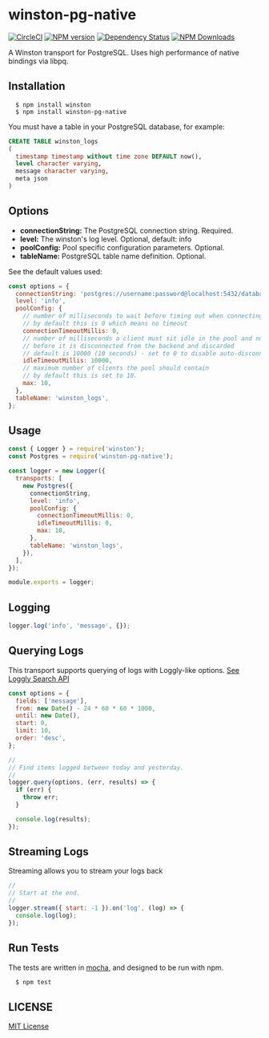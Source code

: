 # winston-pg-native

[![CircleCI](https://circleci.com/gh/ofkindness/winston-pg-native/tree/master.svg?style=svg)](https://circleci.com/gh/ofkindness/winston-pg-native/tree/master)
[![NPM version](https://img.shields.io/npm/v/winston-pg-native.svg)](https://npmjs.org/package/winston-pg-native)
[![Dependency Status](https://david-dm.org/ofkindness/winston-pg-native.svg?theme=shields.io)](https://david-dm.org/ofkindness/winston-pg-native)
[![NPM Downloads](https://img.shields.io/npm/dm/winston-pg-native.svg)](https://npmjs.org/package/winston-pg-native)

A Winston transport for PostgreSQL. Uses high performance of native bindings via libpq.

## Installation

```console
  $ npm install winston
  $ npm install winston-pg-native
```

You must have a table in your PostgreSQL database, for example:

```sql
CREATE TABLE winston_logs
(
  timestamp timestamp without time zone DEFAULT now(),
  level character varying,
  message character varying,
  meta json
)
```

## Options

- **connectionString:** The PostgreSQL connection string. Required.
- **level:** The winston's log level. Optional, default: info
- **poolConfig:** Pool specific configuration parameters. Optional.
- **tableName:** PostgreSQL table name definition. Optional.

See the default values used:

```js
const options = {
  connectionString: 'postgres://username:password@localhost:5432/database',
  level: 'info',
  poolConfig: {
    // number of milliseconds to wait before timing out when connecting a new client
    // by default this is 0 which means no timeout
    connectionTimeoutMillis: 0,
    // number of milliseconds a client must sit idle in the pool and not be checked out
    // before it is disconnected from the backend and discarded
    // default is 10000 (10 seconds) - set to 0 to disable auto-disconnection of idle clients
    idleTimeoutMillis: 10000,
    // maximum number of clients the pool should contain
    // by default this is set to 10.
    max: 10,
  },
  tableName: 'winston_logs',
};
```

## Usage

```js
const { Logger } = require('winston');
const Postgres = require('winston-pg-native');

const logger = new Logger({
  transports: [
    new Postgres({
      connectionString,
      level: 'info',
      poolConfig: {
        connectionTimeoutMillis: 0,
        idleTimeoutMillis: 0,
        max: 10,
      },
      tableName: 'winston_logs',
    }),
  ],
});

module.exports = logger;
```

## Logging

```js
logger.log('info', 'message', {});
```

## Querying Logs

This transport supports querying of logs with Loggly-like options. [See Loggly Search API](https://www.loggly.com/docs/api-retrieving-data/)

```js
const options = {
  fields: ['message'],
  from: new Date() - 24 * 60 * 60 * 1000,
  until: new Date(),
  start: 0,
  limit: 10,
  order: 'desc',
};

//
// Find items logged between today and yesterday.
//
logger.query(options, (err, results) => {
  if (err) {
    throw err;
  }

  console.log(results);
});
```

## Streaming Logs

Streaming allows you to stream your logs back

```js
//
// Start at the end.
//
logger.stream({ start: -1 }).on('log', (log) => {
  console.log(log);
});
```

## Run Tests

The tests are written in [mocha](https://mochajs.org/), and designed to be run with npm.

```bash
  $ npm test
```

## LICENSE

[MIT License](http://en.wikipedia.org/wiki/MIT_License)
